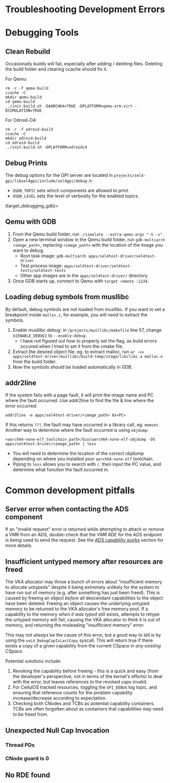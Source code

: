 # Troubleshooting Development Errors

# Debugging Tools
## Clean Rebuild
Occasionally builds will fail, especially after adding / deleting files. Deleting the build folder and clearing ccache should fix it.

For Qemu:
```
rm -r -f qemu-build
ccache -C
mkdir qemu-build
cd qemu-build
../init-build.sh -DAARCH64=TRUE -DPLATFORM=qemu-arm-virt -DSIMULATION=TRUE
```

For Odroid-D4:
```
rm -r -f odroid-build
ccache -C
mkdir odroid-build
cd odroid-build
../init-build.sh -DPLATFORM=odroidc4
```

## Debug Prints
The debug options for the GPI server are located in `projects/sel4-gpi/libsel4gpi/include/sel4gpi/debug.h`:
- `OSDB_TOPIC` sets which components are allowed to print.
- `OSDB_LEVEL` sets the level of verbosity for the enabled topics.

(target_debugging_gdb)=
## Qemu with GDB
1. From the Qemu build folder, run `./simulate --extra-qemu-args "-S -s"`.
2. Open a new terminal window in the Qemu build folder, run `gdb-multiarch <image_path>`, replacing `<image_path>` with the location of the image you want to debug.
    - Root task image: `gdb-multiarch apps/sel4test-driver/sel4test-driver`
    - Test process image: `apps/sel4test-driver/sel4test-tests/sel4test-tests`
    - Other app images are in the `apps/sel4test-driver/` directory
3. Once GDB starts up, connect to Qemu with `target remote :1234`.

## Loading debug symbols from musllibc
By default, debug symbols are not loaded from musllibc. If you want to set a breakpoint inside `malloc.c`, for example, you will need to extract the symbols.
1. Enable musllibc debug: in `/projects/musllibc/makefile` line 57, change `${ENABLE_DEBUG}` to `--enable-debug`. 
    - I have not figured out how to properly set the flag, as build errors occured when I tried to set it from the cmake file.
2. Extract the desired object file: eg. to extract malloc, run `ar -xv apps/sel4test-driver/musllibc/build-temp/stage/lib/libc.a malloc.o` from the build folder.
3. Now the symbols should be loaded automatically in GDB.

## addr2line
If the system fails with a page fault, it will print the image name and PC where the fault occurred. Use addr2line to find the file & line where the error occurred:
```
addr2line -e apps/sel4test-driver/<image_path> 0x<PC>
```

If this returns `???`, the fault may have occurred in a library call, eg. `memset`. Another way to determine where the fault occurred is using `objdump`:
```
<aarch64-none-elf_toolchain_path>/bin/aarch64-none-elf-objdump -DS apps/sel4test-driver/<image_path> | less
```
- You will need to determine the location of the correct objdump depending on where you installed your `aarch64-none-elf` toolchain.
- Piping to `less` allows you to search with `/`, then input the PC value, and determine what function the fault occurred in.

# Common development pitfalls
## Server error when contacting the ADS component
If an "invalid request" error is returned while attempting to attach or remove a VMR from an ADS, double-check that the *VMR RDE* for the ADS endpoint is being used to send the request. See the [ADS capability quirks](target_design_ads_capability) section for more details.

## Insufficient untyped memory after resources are freed
The VKA allocator may throw a bunch of errors about "insufficient memory to allocate untypeds" despite it being extremely unlikely for the system to have run out of memory (e.g. after something has just been freed). This is caused by freeing an object *before* all descendant capabilities to the object have been deleted. Freeing an object causes the underlying untyped memory to be returned to the VKA allocator's free memory pool. If a capability to the memory *when it was typed* still exists, attempts to retype the untyped memory will fail, causing the VKA allocator to think it is out of memory, and returning the misleading "insufficient memory" error. 

This may not *always* be the cause of this error, but a good way to tell is by using the `seL4_DebugCapIsLastCopy` syscall. This will return true if there exists a copy of a given capability from the current CSpace in *any existing CSpace*.

Potential solutions include:
1. Revoking the capability before freeing - this is a quick and easy (from the developer's perspective, not in terms of the kernel's efforts) to deal with the error, but leaves references to the revoked caps invalid.
2. For CellulOS tracked resources, toggling the `GPI_DEBUG` log topic, and ensuring that reference counts for the problem capability increase/decrease according to expectation.
3. Checking both CNodes and TCBs as potential capability containers. TCBs are often forgotten about as containers that capabilities may need to be freed from.

## Unexpected Null Cap Invocation
### Thread PDs
### CNode guard is 0

## No RDE found
